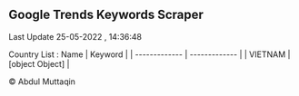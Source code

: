 

## Google Trends Keywords Scraper 
 
Last Update 25-05-2022 , 14:36:48

Country List :
 Name  | Keyword |
| ------------- | ------------- |
| VIETNAM | [object Object] |



© Abdul Muttaqin 
